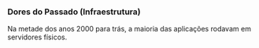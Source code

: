 ### Dores do Passado (Infraestrutura)

Na metade dos anos 2000 para trás, a maioria das aplicações rodavam em servidores físicos.